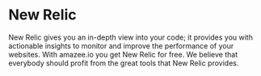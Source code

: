 # New Relic

New Relic gives you an in-depth view into your code; it provides you with
actionable insights to monitor and improve the performance of your websites.
With amazee.io you get New Relic for free. We believe that everybody should profit
from the great tools that New Relic provides.
